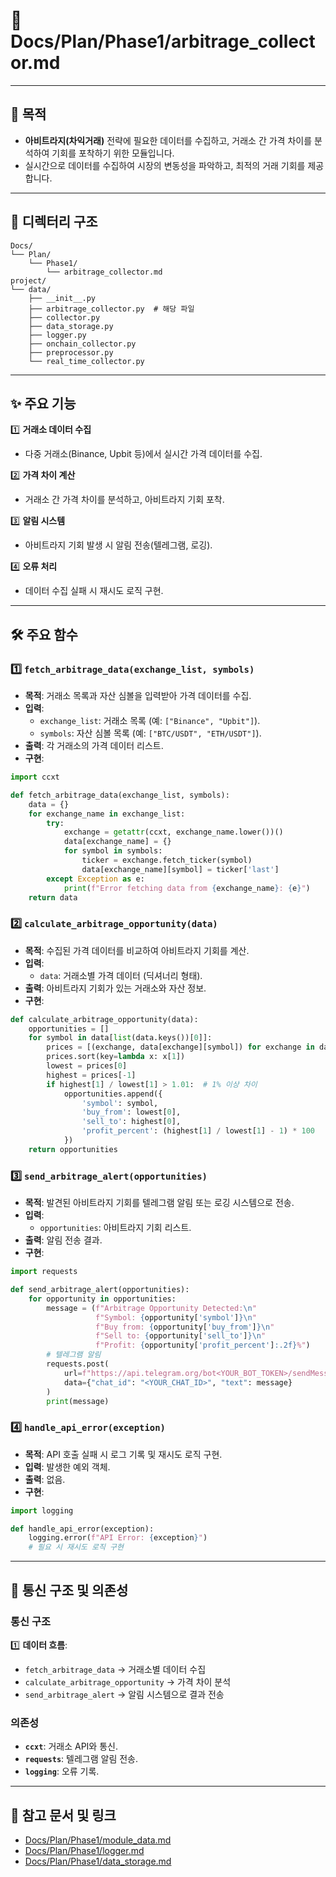 # 📁 Docs/Plan/Phase1/arbitrage_collector.md

---

## 📌 목적
- **아비트라지(차익거래)** 전략에 필요한 데이터를 수집하고, 거래소 간 가격 차이를 분석하여 기회를 포착하기 위한 모듈입니다.
- 실시간으로 데이터를 수집하여 시장의 변동성을 파악하고, 최적의 거래 기회를 제공합니다.

---

## 📁 디렉터리 구조
```plaintext
Docs/
└── Plan/
    └── Phase1/
        └── arbitrage_collector.md
project/
└── data/
    ├── __init__.py
    ├── arbitrage_collector.py  # 해당 파일
    ├── collector.py
    ├── data_storage.py
    ├── logger.py
    ├── onchain_collector.py
    ├── preprocessor.py
    └── real_time_collector.py
```

---

## ✨ 주요 기능

1️⃣ **거래소 데이터 수집**
   - 다중 거래소(Binance, Upbit 등)에서 실시간 가격 데이터를 수집.

2️⃣ **가격 차이 계산**
   - 거래소 간 가격 차이를 분석하고, 아비트라지 기회 포착.

3️⃣ **알림 시스템**
   - 아비트라지 기회 발생 시 알림 전송(텔레그램, 로깅).

4️⃣ **오류 처리**
   - 데이터 수집 실패 시 재시도 로직 구현.

---

## 🛠️ 주요 함수

### 1️⃣ `fetch_arbitrage_data(exchange_list, symbols)`
- **목적**: 거래소 목록과 자산 심볼을 입력받아 가격 데이터를 수집.
- **입력**:
  - `exchange_list`: 거래소 목록 (예: `["Binance", "Upbit"]`).
  - `symbols`: 자산 심볼 목록 (예: `["BTC/USDT", "ETH/USDT"]`).
- **출력**: 각 거래소의 가격 데이터 리스트.
- **구현**:
```python
import ccxt

def fetch_arbitrage_data(exchange_list, symbols):
    data = {}
    for exchange_name in exchange_list:
        try:
            exchange = getattr(ccxt, exchange_name.lower())()
            data[exchange_name] = {}
            for symbol in symbols:
                ticker = exchange.fetch_ticker(symbol)
                data[exchange_name][symbol] = ticker['last']
        except Exception as e:
            print(f"Error fetching data from {exchange_name}: {e}")
    return data
```

### 2️⃣ `calculate_arbitrage_opportunity(data)`
- **목적**: 수집된 가격 데이터를 비교하여 아비트라지 기회를 계산.
- **입력**:
  - `data`: 거래소별 가격 데이터 (딕셔너리 형태).
- **출력**: 아비트라지 기회가 있는 거래소와 자산 정보.
- **구현**:
```python
def calculate_arbitrage_opportunity(data):
    opportunities = []
    for symbol in data[list(data.keys())[0]]:
        prices = [(exchange, data[exchange][symbol]) for exchange in data]
        prices.sort(key=lambda x: x[1])
        lowest = prices[0]
        highest = prices[-1]
        if highest[1] / lowest[1] > 1.01:  # 1% 이상 차이
            opportunities.append({
                'symbol': symbol,
                'buy_from': lowest[0],
                'sell_to': highest[0],
                'profit_percent': (highest[1] / lowest[1] - 1) * 100
            })
    return opportunities
```

### 3️⃣ `send_arbitrage_alert(opportunities)`
- **목적**: 발견된 아비트라지 기회를 텔레그램 알림 또는 로깅 시스템으로 전송.
- **입력**:
  - `opportunities`: 아비트라지 기회 리스트.
- **출력**: 알림 전송 결과.
- **구현**:
```python
import requests

def send_arbitrage_alert(opportunities):
    for opportunity in opportunities:
        message = (f"Arbitrage Opportunity Detected:\n"
                   f"Symbol: {opportunity['symbol']}\n"
                   f"Buy from: {opportunity['buy_from']}\n"
                   f"Sell to: {opportunity['sell_to']}\n"
                   f"Profit: {opportunity['profit_percent']:.2f}%")
        # 텔레그램 알림
        requests.post(
            url=f"https://api.telegram.org/bot<YOUR_BOT_TOKEN>/sendMessage",
            data={"chat_id": "<YOUR_CHAT_ID>", "text": message}
        )
        print(message)
```

### 4️⃣ `handle_api_error(exception)`
- **목적**: API 호출 실패 시 로그 기록 및 재시도 로직 구현.
- **입력**: 발생한 예외 객체.
- **출력**: 없음.
- **구현**:
```python
import logging

def handle_api_error(exception):
    logging.error(f"API Error: {exception}")
    # 필요 시 재시도 로직 구현
```

---

## 🔗 통신 구조 및 의존성

### 통신 구조
1️⃣ **데이터 흐름**:
- `fetch_arbitrage_data` → 거래소별 데이터 수집
- `calculate_arbitrage_opportunity` → 가격 차이 분석
- `send_arbitrage_alert` → 알림 시스템으로 결과 전송

### 의존성
- **`ccxt`**: 거래소 API와 통신.
- **`requests`**: 텔레그램 알림 전송.
- **`logging`**: 오류 기록.

---

## 📘 참고 문서 및 링크
- [Docs/Plan/Phase1/module_data.md](Docs/Plan/Phase1/module_data.md)
- [Docs/Plan/Phase1/logger.md](Docs/Plan/Phase1/logger.md)
- [Docs/Plan/Phase1/data_storage.md](Docs/Plan/Phase1/data_storage.md)
